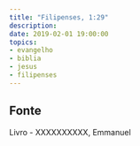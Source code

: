 ```yaml
---
title: "Filipenses, 1:29"
description: 
date: 2019-02-01 19:00:00
topics: 
- evangelho
- biblia
- jesus
- filipenses
---
```




## Fonte
Livro - XXXXXXXXXX, Emmanuel
